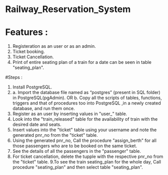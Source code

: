 # Railway_Reservation_System

# Features :
1. Registeration as an user or as an admin.
2. Ticket booking.
3. Ticket Cancellation.
4. Print of entire seating plan of a train for a date can be seen in table "seating_plan".


#Steps :
1. Install PostgreSQL.
2. a.  Import the database file named as “postgres” (present 
       in SQL folder) in PostgreSQL(pgAdmin).
               OR
   b.  Copy all the scripts of tables, functions, triggers and 
       that of procedures too into PostgreSQL ,in a newly 
       created database, and run them once.
3. Register as an user by inserting values in "user_" table.
4. Look into the "train_released" table for the availability of train with the desired date and seats.
5. Insert values into the "ticket" table using your username and note the generated pnr_no from the "ticket" table.
6. Using the generated pnr_no, Call the procedure "assign_berth" for all those passengers who are to be booked on the same ticket.
7. See the details of all the passengers in the "passenger" table.
8. For ticket cancellation, delete the tupple with the respective pnr_no from the "ticket" table.
9.To see the train seating_plan for the whole day, Call procedure "seating_plan" and then select table "seating_plan".

